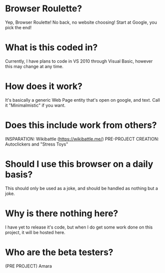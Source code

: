 # Browser Roulette?
Yep, Browser Roulette! No back, no website choosing! Start at Google, you pick the end!

# What is this coded in?
Currently, I have plans to code in VS 2010 through Visual Basic, however this may change at any time.

# How does it work?
It's basically a generic Web Page entity that's open on google, and text. Call it "Minimalmistic" if you want.

# Does this include work from others?
INSPARATION: Wikibattle (https://wikibattle.me/)
PRE-PROJECT CREATION: Autoclickers and "Stress Toys"

# Should I use this browser on a daily basis?
This should only be used as a joke, and should be handled as nothing but a joke.

# Why is there nothing here?
I have yet to release it's code, but when I do get some work done on this project, it will be hosted here.


# Who are the beta testers?

(PRE PROJECT) Amara
